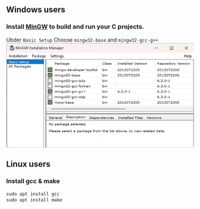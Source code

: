 ## Windows users
### Install [MinGW](https://sourceforge.net/projects/mingw/) to build and run your C projects.
Ubder `Basic Setup` Choose `mingw32-base` and `mingw32-gcc-g++`
![](docs/mingw_setup_tool.png)

## Linux users
### Install gcc & make
```
sudo apt install gcc
sudo apt install make
```